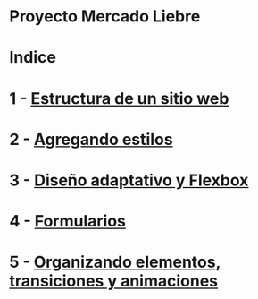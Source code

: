 # Proyecto Mercado Liebre
# Indice
# 1 - [Estructura de un sitio web](https://github.com/Nikks998/mercadoLiebre/tree/estructura-de-pagina)

# 2 - [Agregando estilos](https://github.com/Nikks998/mercadoLiebre/tree/estilos-de-pagina)

# 3 - [Diseño adaptativo y Flexbox](https://github.com/Nikks998/mercadoLiebre/tree/flexbox)

# 4 - [Formularios](https://github.com/Nikks998/mercadoLiebre/tree/formularios)

# 5 - [Organizando elementos, transiciones y animaciones](https://github.com/Nikks998/mercadoLiebre-Matias-Caceres/tree/transition-transform)